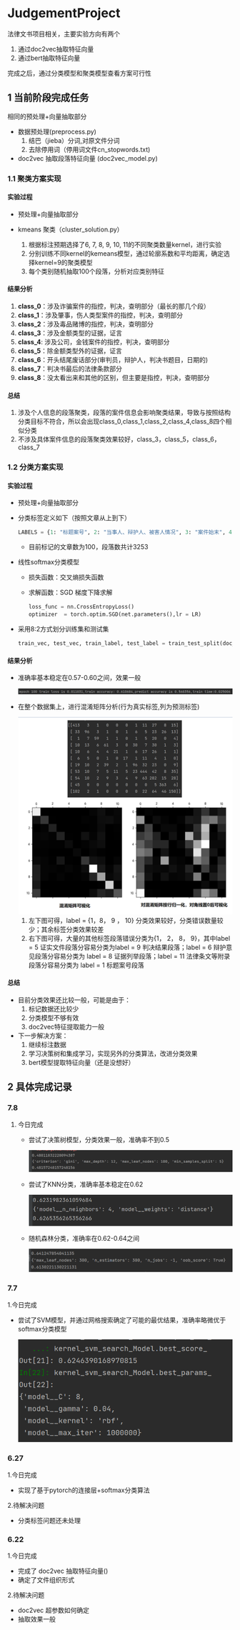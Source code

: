 # JudgementProject

法律文书项目相关，主要实验方向有两个

1. 通过doc2vec抽取特征向量
2. 通过bert抽取特征向量

完成之后，通过分类模型和聚类模型查看方案可行性


## 1 当前阶段完成任务
相同的预处理+向量抽取部分

* 数据预处理(preprocess.py)
  1. 结巴（jieba）分词,对原文件分词
  2. 去除停用词（停用词文件cn_stopwords.txt)
*  doc2vec 抽取段落特征向量 (doc2vec_model.py)
### 1.1 聚类方案实现
#### 实验过程

- 预处理+向量抽取部分

- kmeans 聚类（cluster_solution.py）

  1. 根据标注预期选择了6, 7, 8, 9, 10, 11的不同聚类数量kernel，进行实验
  2. 分别训练不同kernel的kemeans模型，通过轮廓系数和平均距离，确定选择kernel=9的聚类模型
  3. 每个类别随机抽取100个段落，分析对应类别特征
#### 结果分析

1. **class_0**：涉及诈骗案件的指控，判决，查明部分（最长的那几个段）
2. **class_1**：涉及肇事，伤人类型案件的指控，判决，查明部分
3. **class_2**：涉及毒品赌博的指控，判决，查明部分
4. **class_3**：涉及金额类型的证据，证言
5. **class_4**:  涉及公司，金钱案件的指控，判决，查明部分
6. **class_5**：除金额类型外的证据，证言
7. **class_6**：开头结尾废话部分(审判员，辩护人，判决书题目，日期的)
8. **class_7**：判决书最后的法律条款部分
9. **class_8**：没太看出来和其他的区别，但主要是指控，判决，查明部分

#### 总结

1. 涉及个人信息的段落聚类，段落的案件信息会影响聚类结果，导致与按照结构分类目标不符合，所以会出现class_0,class_1,class_2,class_4,class_8四个相似分类
2. 不涉及具体案件信息的段落聚类效果较好，class_3，class_5，class_6，class_7

### 1.2 分类方案实现

#### 实验过程

- 预处理+向量抽取部分

- 分类标签定义如下（按照文章从上到下）

  ```python
  LABELS = {1: "标题案号", 2: "当事人、辩护人、被害人情况", 3: "案件始末", 4: "指控", 5: "证实文件", 6: "辩护意见", 7: "事实", 8: "证据列举", 9: "判决结果", 10: "尾部", 11: "法律条文等附录"}
  ```

  - 目前标记的文章数为100，段落数共计3253

- 线性softmax分类模型

  * 损失函数：交叉熵损失函数

  * 求解函数：SGD 梯度下降求解

    ```python
    loss_func = nn.CrossEntropyLoss()
    optimizer  = torch.optim.SGD(net.parameters(),lr = LR)
    ```

* 采用8:2方式划分训练集和测试集

  ```python
  train_vec, test_vec, train_label, test_label = train_test_split(doc_vec_flatten, doc_labels_flatten, test_size=0.2)
  ```

#### 结果分析

* 准确率基本稳定在0.57-0.60之间，效果一般

  ![image-20210705153135234](README.assets/image-20210705153135234.png)

* 在整个数据集上，进行混淆矩阵分析(行为真实标签,列为预测标签)

  <img src="README.assets\image-20210705154925725.png" alt="image-20210705154925725" style="zoom:50%;" />

  1. 左下图可得，label = {1，8， 9 ， 10} 分类效果较好，分类错误数量较少；其余标签分类效果较差
  2. 右下图可得，大量的其他标签段落错误分类为{1， 2， 8， 9}，其中label = 5  证实文件段落分容易分类为label = 9 判决结果段落；label = 6 辩护意见段落分容易分类为 label = 8 证据列举段落；label = 11 法律条文等附录段落分容易分类为 label = 1 标题案号段落

#### 总结

* 目前分类效果还比较一般，可能是由于：
  1. 标记数据还比较少
  2. 分类模型不够有效
  3. doc2vec特征提取能力一般
* 下一步解决方案：
  1. 继续标注数据
  2. 学习决策树和集成学习，实现另外的分类算法，改进分类效果
  3. bert模型提取特征向量（还是没想好）

## 2 具体完成记录
### 7.8

1. 今日完成

   * 尝试了决策树模型，分类效果一般，准确率不到0.5

     ![image-20210708100516283](README.assets\image-20210708100516283.png)

   * 尝试了KNN分类，准确率基本稳定在0.62

     ![image-20210708103000589](README.assets\image-20210708103000589.png)

   * 随机森林分类，准确率在0.62-0.64之间

     ![image-20210708162458932](README.assets\image-20210708162458932.png)

### 7.7

1.今日完成

  * 尝试了SVM模型，并通过网格搜索确定了可能的最优结果，准确率略微优于softmax分类模型

    ![image-20210707100701437](README.assets/image-20210707100701437.png)

### 6.27
1.今日完成

  * 实现了基于pytorch的连接层+softmax分类算法

2.待解决问题

  * 分类标签问题还未处理
### 6.22
1.今日完成
  * 完成了 doc2vec 抽取特征向量()
  * 确定了文件组织形式

2.待解决问题
  * doc2vec 超参数如何确定
  * 抽取效果一般
